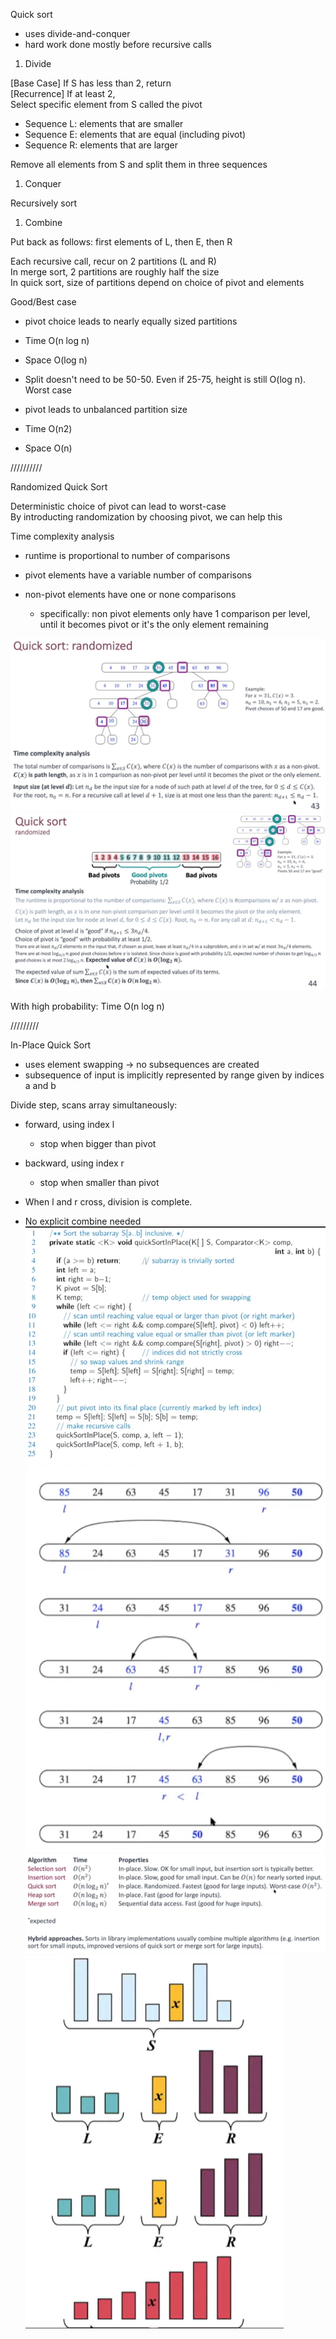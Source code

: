 Quick sort

- uses divide-and-conquer
- hard work done mostly before recursive calls
 
1. Divide

[Base Case] If S has less than 2, return  
[Recurrence] If at least 2,  
Select specific element from S called the pivot

- Sequence L: elements that are smaller
- Sequence E: elements that are equal (including pivot)
- Sequence R: elements that are larger

Remove all elements from S and split them in three sequences
 
1. Conquer

Recursively sort
   

1. Combine

Put back as follows: first elements of L, then E, then R
  
Each recursive call, recur on 2 partitions (L and R)  
In merge sort, 2 partitions are roughly half the size  
In quick sort, size of partitions depend on choice of pivot and elements
 
Good/Best case

- pivot choice leads to nearly equally sized partitions
- Time O(n log n)
- Space O(log n)
- Split doesn't need to be 50-50. Even if 25-75, height is still O(log n).  
Worst case

- pivot leads to unbalanced partition size
- Time O(n2)
- Space O(n)
   

//////////
 
Randomized Quick Sort
 
Deterministic choice of pivot can lead to worst-case  
By introducting randomization by choosing pivot, we can help this
 
Time complexity analysis

- runtime is proportional to number of comparisons
- pivot elements have a variable number of comparisons
- non-pivot elements have one or none comparisons
    
    - specifically: non pivot elements only have 1 comparison per level, until it becomes pivot or it's the only element remaining

![Exported image](Exported%20image%2020241209225354-0.png)  
![Exported image](Exported%20image%2020241209225354-1.png)  

With high probability: Time O(n log n)
   

/////////
 
In-Place Quick Sort

- uses element swapping -> no subsequences are created
- subsequence of input is implicitly represented by range given by indices a and b
 
Divide step, scans array simultaneously:

- forward, using index l
    
    - stop when bigger than pivot
- backward, using index r
    
    - stop when smaller than pivot
- When l and r cross, division is complete.
- No explicit combine needed
 ![Exported image](Exported%20image%2020241209225355-2.png)  
![Exported image](Exported%20image%2020241209225355-3.png)  
![Exported image](Exported%20image%2020241209225359-4.png)   
![Exported image](Exported%20image%2020241209225400-5.png)
